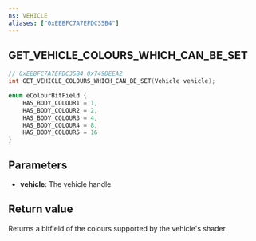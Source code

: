 ```yaml
---
ns: VEHICLE
aliases: ["0xEEBFC7A7EFDC35B4"]
---
```

## GET_VEHICLE_COLOURS_WHICH_CAN_BE_SET

```c
// 0xEEBFC7A7EFDC35B4 0x749DEEA2
int GET_VEHICLE_COLOURS_WHICH_CAN_BE_SET(Vehicle vehicle);
```

```c
enum eColourBitField {
    HAS_BODY_COLOUR1 = 1,
    HAS_BODY_COLOUR2 = 2,
    HAS_BODY_COLOUR3 = 4,
    HAS_BODY_COLOUR4 = 8,
    HAS_BODY_COLOUR5 = 16
}
```

## Parameters
* **vehicle**: The vehicle handle

## Return value
Returns a bitfield of the colours supported by the vehicle's shader.